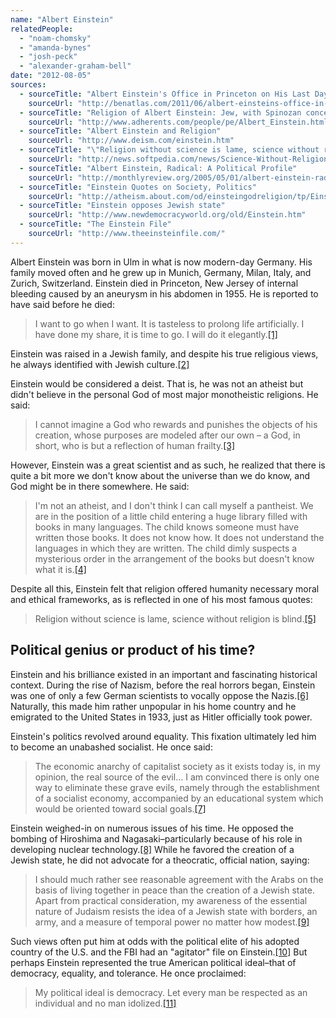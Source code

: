 ```yaml
---
name: "Albert Einstein"
relatedPeople:
  - "noam-chomsky"
  - "amanda-bynes"
  - "josh-peck"
  - "alexander-graham-bell"
date: "2012-08-05"
sources:
  - sourceTitle: "Albert Einstein's Office in Princeton on His Last Day"
    sourceUrl: "http://benatlas.com/2011/06/albert-einsteins-office-in-princeton-on-his-last-day/"
  - sourceTitle: "Religion of Albert Einstein: Jew, with Spinozan concept of God"
    sourceUrl: "http://www.adherents.com/people/pe/Albert_Einstein.html/"
  - sourceTitle: "Albert Einstein and Religion"
    sourceUrl: "http://www.deism.com/einstein.htm"
  - sourceTitle: "\"Religion without science is lame, science without religion is blind.\""
    sourceUrl: "http://news.softpedia.com/news/Science-Without-Religion-is-Lame-Religion-Without-Science-is-Blind-85550.shtml"
  - sourceTitle: "Albert Einstein, Radical: A Political Profile"
    sourceUrl: "http://monthlyreview.org/2005/05/01/albert-einstein-radical-a-political-profile"
  - sourceTitle: "Einstein Quotes on Society, Politics"
    sourceUrl: "http://atheism.about.com/od/einsteingodreligion/tp/EinsteinPoliticsDemocracy.htm"
  - sourceTitle: "Einstein opposes Jewish state"
    sourceUrl: "http://www.newdemocracyworld.org/old/Einstein.htm"
  - sourceTitle: "The Einstein File"
    sourceUrl: "http://www.theeinsteinfile.com/"
---
```


Albert Einstein was born in Ulm in what is now modern-day Germany. His family moved often and he grew up in Munich, Germany, Milan, Italy, and Zurich, Switzerland. Einstein died in Princeton, New Jersey of internal bleeding caused by an aneurysm in his abdomen in 1955. He is reported to have said before he died:

>I want to go when I want. It is tasteless to prolong life artificially. I have done my share, it is time to go. I will do it elegantly.<a class="source-citation" href="#http://benatlas.com/2011/06/albert-einsteins-office-in-princeton-on-his-last-day/" title="Albert Einstein&apos;s Office in Princeton on His Last Day">[1]</a>

Einstein was raised in a Jewish family, and despite his true religious views, he always identified with Jewish culture.<a class="source-citation" href="#http://www.adherents.com/people/pe/Albert_Einstein.html/" title="Religion of Albert Einstein: Jew, with Spinozan concept of God">[2]</a>

Einstein would be considered a deist. That is, he was not an atheist but didn't believe in the personal God of most major monotheistic religions. He said:

>I cannot imagine a God who rewards and punishes the objects of his creation, whose purposes are modeled after our own – a God, in short, who is but a reflection of human frailty.<a class="source-citation" href="#http://www.deism.com/einstein.htm" title="Albert Einstein and Religion">[3]</a>

However, Einstein was a great scientist and as such, he realized that there is quite a bit more we don't know about the universe than we do know, and God might be in there somewhere. He said:

>I'm not an atheist, and I don't think I can call myself a pantheist. We are in the position of a little child entering a huge library filled with books in many languages. The child knows someone must have written those books. It does not know how. It does not understand the languages in which they are written. The child dimly suspects a mysterious order in the arrangement of the books but doesn't know what it is.<a class="source-citation" href="#http://www.deism.com/einstein.htm" title="Albert Einstein and Religion">[4]</a>

Despite all this, Einstein felt that religion offered humanity necessary moral and ethical frameworks, as is reflected in one of his most famous quotes:

>Religion without science is lame, science without religion is blind.<a class="source-citation" href="#http://news.softpedia.com/news/Science-Without-Religion-is-Lame-Religion-Without-Science-is-Blind-85550.shtml" title="&quot;Religion without science is lame, science without religion is blind.&quot;">[5]</a>

## 

## Political genius or product of his time?

Einstein and his brilliance existed in an important and fascinating historical context. During the rise of Nazism, before the real horrors began, Einstein was one of only a few German scientists to vocally oppose the Nazis.<a class="source-citation" href="#http://monthlyreview.org/2005/05/01/albert-einstein-radical-a-political-profile" title="Albert Einstein, Radical: A Political Profile">[6]</a> Naturally, this made him rather unpopular in his home country and he emigrated to the United States in 1933, just as Hitler officially took power.

Einstein's politics revolved around equality. This fixation ultimately led him to become an unabashed socialist. He once said:

>The economic anarchy of capitalist society as it exists today is, in my opinion, the real source of the evil… I am convinced there is only one way to eliminate these grave evils, namely through the establishment of a socialist economy, accompanied by an educational system which would be oriented toward social goals.<a class="source-citation" href="#http://atheism.about.com/od/einsteingodreligion/tp/EinsteinPoliticsDemocracy.htm" title="Einstein Quotes on Society, Politics">[7]</a>

Einstein weighed-in on numerous issues of his time. He opposed the bombing of Hiroshima and Nagasaki–particularly because of his role in developing nuclear technology.<a class="source-citation" href="#http://monthlyreview.org/2005/05/01/albert-einstein-radical-a-political-profile" title="Albert Einstein, Radical: A Political Profile">[8]</a> While he favored the creation of a Jewish state, he did not advocate for a theocratic, official nation, saying:

>I should much rather see reasonable agreement with the Arabs on the basis of living together in peace than the creation of a Jewish state. Apart from practical consideration, my awareness of the essential nature of Judaism resists the idea of a Jewish state with borders, an army, and a measure of temporal power no matter how modest.<a class="source-citation" href="#http://www.newdemocracyworld.org/old/Einstein.htm" title="Einstein opposes Jewish state">[9]</a>

Such views often put him at odds with the political elite of his adopted country of the U.S. and the FBI had an "agitator" file on Einstein.<a class="source-citation" href="#http://www.theeinsteinfile.com/" title="The Einstein File">[10]</a> But perhaps Einstein represented the true American political ideal–that of democracy, equality, and tolerance. He once proclaimed:

>My political ideal is democracy. Let every man be respected as an individual and no man idolized.<a class="source-citation" href="#http://atheism.about.com/od/einsteingodreligion/tp/EinsteinPoliticsDemocracy.htm" title="Einstein Quotes on Society, Politics">[11]</a>